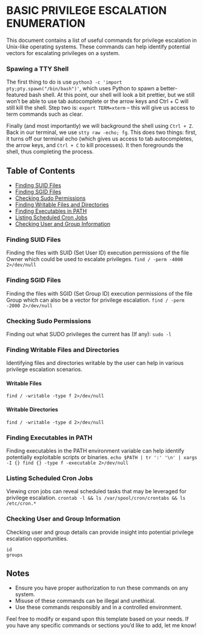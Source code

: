 # BASIC PRIVILEGE ESCALATION ENUMERATION
This document contains a list of useful commands for privilege escalation in Unix-like operating systems. These commands can help identify potential vectors for escalating privileges on a system.
### Spawing a TTY Shell
  The first thing to do is use `python3 -c 'import pty;pty.spawn("/bin/bash")'`, which uses Python to spawn a better-featured bash shell. At this point, our shell will look a bit prettier, but we still won’t be able to use tab autocomplete or the arrow keys and Ctrl + C will still kill the shell.
Step two is: `export TERM=xterm` – this will give us access to term commands such as clear.

Finally (and most importantly) we will background the shell using `Ctrl + Z`. Back in our terminal, we use `stty raw -echo; fg`. This does two things: first, it turns off our terminal echo (which gives us access to tab autocompletes, the arrow keys, and `Ctrl + C` to kill processes). It then foregrounds the shell, thus completing the process.

## Table of Contents
- [Finding SUID Files](#finding-suid-files)
- [Finding SGID Files](#finding-sgid-files)
- [Checking Sudo Permissions](#checking-sudo-permissions)
- [Finding Writable Files and Directories](#finding-writable-files-and-directories)
- [Finding Executables in PATH](#finding-executables-in-path)
- [Listing Scheduled Cron Jobs](#listing-scheduled-cron-jobs)
- [Checking User and Group Information](#checking-user-and-group-information)

### Finding SUID Files
Finding the files with SUID (Set User ID) execution permissions of the file Owner which could be used to escalate privileges.
``` find / -perm -4000 2>/dev/null ```

### Finding SGID Files
Finding the files with SGID (Set Group ID) execution permissions of the file Group which can also be a vector for privilege escalation.
```find / -perm -2000 2>/dev/null```

### Checking Sudo Permissions
Finding out what SUDO privileges the current has (If any):
```sudo -l```

### Finding Writable Files and Directories
Identifying files and directories writable by the user can help in various privilege escalation scenarios.
#### Writable Files
``` find / -writable -type f 2>/dev/null ```
#### Writable Directories
``` find / -writable -type d 2>/dev/null  ```

### Finding Executables in PATH
Finding executables in the PATH environment variable can help identify potentially exploitable scripts or binaries.
``` echo $PATH | tr ':' '\n' | xargs -I {} find {} -type f -executable 2>/dev/null ```

### Listing Scheduled Cron Jobs
Viewing cron jobs can reveal scheduled tasks that may be leveraged for privilege escalation.
``` crontab -l && ls /var/spool/cron/crontabs && ls /etc/cron.* ```

### Checking User and Group Information
Checking user and group details can provide insight into potential privilege escalation opportunities.
```
id
groups
```

## Notes
- Ensure you have proper authorization to run these commands on any system.
- Misuse of these commands can be illegal and unethical.
- Use these commands responsibly and in a controlled environment.

Feel free to modify or expand upon this template based on your needs. If you have any specific commands or sections you’d like to add, let me know!

